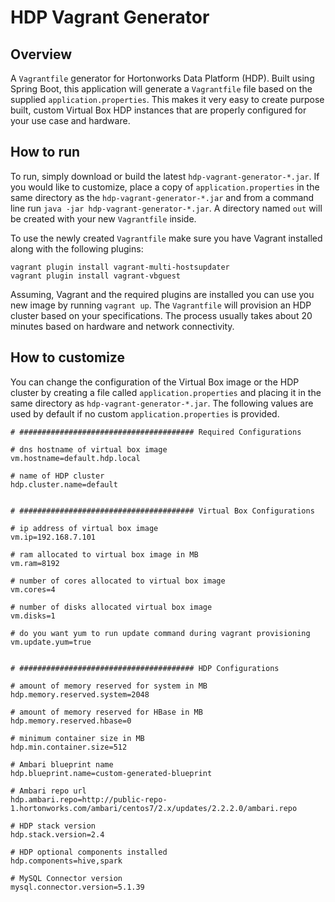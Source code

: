 # HDP Vagrant Generator

## Overview

A `Vagrantfile` generator for Hortonworks Data Platform (HDP).  Built using Spring Boot, this application will generate a `Vagrantfile` file based on the supplied `application.properties`.  This makes it very easy to create purpose built, custom Virtual Box HDP instances that are properly configured for your use case and hardware.


## How to run

To run, simply download or build the latest `hdp-vagrant-generator-*.jar`.  If you would like to customize, place a copy of `application.properties` in the same directory as the `hdp-vagrant-generator-*.jar` and from a command line run `java -jar hdp-vagrant-generator-*.jar`.  A directory named `out` will be created with your new `Vagrantfile` inside.

To use the newly created `Vagrantfile` make sure you have Vagrant installed along with the following plugins: 

```
vagrant plugin install vagrant-multi-hostsupdater
vagrant plugin install vagrant-vbguest
```

Assuming, Vagrant and the required plugins are installed you can use you new image by running `vagrant up`.  The `Vagrantfile` will provision an HDP cluster based on your specifications.  The process usually takes about 20 minutes based on hardware and network connectivity.

## How to customize

You can change the configuration of the Virtual Box image or the HDP cluster by creating a file called `application.properties` and placing it in the same directory as `hdp-vagrant-generator-*.jar`.  The following values are used by default if no custom `application.properties` is provided.

```
# ####################################### Required Configurations

# dns hostname of virtual box image
vm.hostname=default.hdp.local

# name of HDP cluster
hdp.cluster.name=default


# ####################################### Virtual Box Configurations

# ip address of virtual box image
vm.ip=192.168.7.101

# ram allocated to virtual box image in MB
vm.ram=8192

# number of cores allocated to virtual box image
vm.cores=4

# number of disks allocated virtual box image
vm.disks=1

# do you want yum to run update command during vagrant provisioning
vm.update.yum=true


# ####################################### HDP Configurations

# amount of memory reserved for system in MB
hdp.memory.reserved.system=2048

# amount of memory reserved for HBase in MB
hdp.memory.reserved.hbase=0

# minimum container size in MB
hdp.min.container.size=512

# Ambari blueprint name
hdp.blueprint.name=custom-generated-blueprint

# Ambari repo url
hdp.ambari.repo=http://public-repo-1.hortonworks.com/ambari/centos7/2.x/updates/2.2.2.0/ambari.repo

# HDP stack version
hdp.stack.version=2.4

# HDP optional components installed
hdp.components=hive,spark

# MySQL Connector version
mysql.connector.version=5.1.39
```